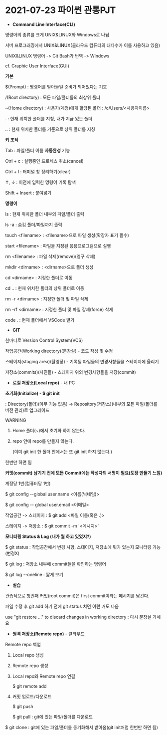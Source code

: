 # 2021-07-23 파이썬 관통PJT

- **Command Line Interface(CLI)**

명령어의 종류를 크게 UNIX&LINUX와 Windows로 나뉨

서버 프로그래밍에서 UNIX&LINUX(클라우드 컴퓨터의 대다수가 이를 사용하고 있음)

UNIX&LINUX 명령어 -> Git Bash가 번역 -> Windows

cf. Graphic User Interface(GUI)



**기본**

$(Prompt) : 명령어를 받아들일 준비가 되어있다는 기호

/(Root directory) : 모든 파일/폴더들의 최상위 폴더

~(Home directory) : 사용자(계정)에게 할당된 폴더 : /c/Users/<사용자이름>

. : 현재 위치한 폴더를 지칭, 내가 지금 있는 폴더

.. : 현재 위치한 폴더를 기준으로 상위 폴더를 지칭



**키 조작**

Tab : 파일/폴더 이름 **자동완성** 기능

Ctrl + c : 실행중인 프로세스 취소(cancel)

Ctrl + l : 터미널 창 정리하기(clear)

↑, ↓ : 이전에 입력한 명령어 기록 탐색

Shift + Insert : 붙여넣기



**명령어**

ls : 현재 위치한 폴더 내부의 파일/폴더 출력

ls -a : 숨김 폴더/파일까지 출력

touch \<filename\> : \<filename\>으로 파일 생성(확장자 표기 필수)

start \<filename\> : 파일을 지정된 응용프로그램으로 실행

rm \<filename\> : 파일 삭제(remove)(영구 삭제)

mkdir \<dirname\> : \<dirname\>으로 폴더 생성

cd \<dirname\> : 지정한 폴더로 이동

cd .. : 현재 위치한 폴더의 상위 폴더로 이동

rm -r \<dirname\> : 지정한 폴더 및 파일 삭제

rm -rf \<dirname\> : 지정한 폴더 및 파일 강제(force) 삭제



code . : 현재 폴더에서 VSCode 열기



- **GIT**

한마디로 Version Control System(VCS)

작업공간(Working directory)(분장실) - 코드 작성 및 수정

스테이지(staging area)(촬영장) - 기록될 파일들의 변경사항들을 스테이지에 올리기

저장소(commits)(사진들) - 스테이지 위의 변경사항들을 저장(commit)



- **로컬 저장소(Local repo)** - 내 PC

**초기화(Initialize) - $ git init**

: Directory(폴더)(아무 기능 없음) -> Repository(저장소)(내부의 모든 파일/폴더를 버전 관리)로 업그레이드

WARNING

1. Home 폴더(~)에서 초기화 하지 않는다.

2. repo 안에 repo를 만들지 않는다.

   (이미 git init 한 폴더 안에서는 또 git init 하지 않는다.)

한번만 하면 됨



**커밋(commit) 남기기 전에 모든 Commit에는 작성자의 서명이 필요(도장 만들기 느낌)**

계정당 1번(컴퓨터당 1번)

$ git config --global user.name <이름(닉네임)>

$ git config -- global user.email <이메일>



작업공간 -> 스테이지 : $ git add <파일 이름(혹은 .)>

스테이지 -> 저장소 : $ git commit -m '<메시지>'



**모니터링 Status & Log (내가 뭘 하고 있었지?)**

$ git status : 작업공간에서 변경 사항, 스테이지, 저장소에 뭐가 있는지 모니터링 가능(변경X)

$ git log : 저장소 내부에 commit들을 확인하는 명령어

$ git log --oneline : 짧게 보기



- **실습**

관습적으로 첫번째 커밋(root commit)은 first commit이라는 메시지를 남긴다.



파일 수정 후 git add 하기 전에 git status 치면 이런 거도 나옴

 use "git restore <file>..." to discard changes in working directory : 다시 분장실 가세요



- **원격 저장소(Remote repo)** - 클라우드

Remote repo 백업

1. Local repo 생성

2. Remote repo 생성

3. Local repo와 Remote repo 연결

   $ git remote add <name> <URL>

4. 커밋 업로드/다운로드

   $ git push <name> <branch>

   $ git pull <name> <branch> : git에 있는 파일/폴더를 다운로드



$ git clone <URL> : git에 있는 파일/폴더를 동기화해서 받아옴(git init처럼 한번만 하면 됨)


